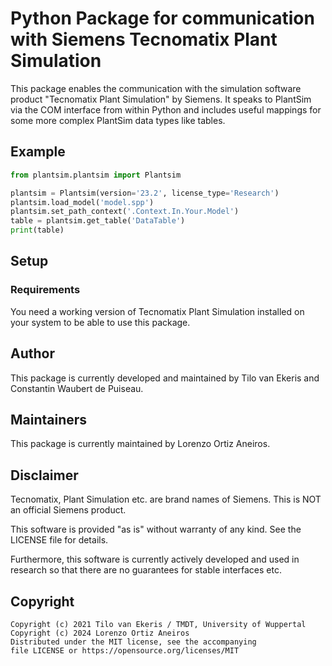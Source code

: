 # Python Package for communication with Siemens Tecnomatix Plant Simulation

This package enables the communication with the simulation software product "Tecnomatix Plant Simulation" by
Siemens. It speaks to PlantSim via the COM interface from within Python and includes useful mappings for
some more complex PlantSim data types like tables.


## Example

```python
from plantsim.plantsim import Plantsim

plantsim = Plantsim(version='23.2', license_type='Research')
plantsim.load_model('model.spp')
plantsim.set_path_context('.Context.In.Your.Model')
table = plantsim.get_table('DataTable')
print(table) 
```


## Setup

### Requirements

You need a working version of Tecnomatix Plant Simulation installed on your system to be able to use this package.


## Author
This package is currently developed and maintained by Tilo van Ekeris and Constantin Waubert de Puiseau.

## Maintainers

This package is currently maintained by Lorenzo Ortiz Aneiros.


## Disclaimer

Tecnomatix, Plant Simulation etc. are brand names of Siemens. This is NOT an official Siemens product.

This software is provided "as is" without warranty of any kind. See the LICENSE file for details.

Furthermore, this software is currently actively developed and used in research so that there are no guarantees
for stable interfaces etc.


## Copyright

```
Copyright (c) 2021 Tilo van Ekeris / TMDT, University of Wuppertal
Copyright (c) 2024 Lorenzo Ortiz Aneiros
Distributed under the MIT license, see the accompanying
file LICENSE or https://opensource.org/licenses/MIT
```
